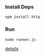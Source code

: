 ### Install Deps

    npm install http

### Run

    node runner.js

[details](https://github.com/hola/challenge_word_classifier)